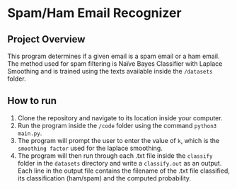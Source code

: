 # Spam/Ham Email Recognizer

## Project Overview

This program determines if a given email is a spam email or a ham email. The method used for spam filtering is Naïve Bayes Classifier with Laplace Smoothing and is trained using the texts available inside the `/datasets` folder.

## How to run

1. Clone the repository and navigate to its location inside your computer.
2. Run the program inside the `/code` folder using the command `python3 main.py`.
3. The program will prompt the user to enter the value of `k`, which is the `smoothing factor` used for the laplace smoothing.
4. The program will then run through each .txt file inside the `classify` folder in the `datasets` directory and write a `classify.out` as an output. Each line in the output file contains the filename of the .txt file classified, its classification (ham/spam) and the computed probability.


